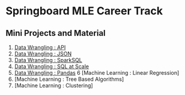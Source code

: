 # Springboard MLE Career Track

## Mini Projects and Material

1. [Data Wrangling : API](https://github.com/anishreddy3/SpringBoard-MLE-CareerTrack/blob/master/api_data_wrangling_mini_project.ipynb)
2. [Data Wrangling : JSON](https://github.com/anishreddy3/SpringBoard-MLE-CareerTrack/blob/master/Mini_Project_Wrangling_Json_Exercise.ipynb)
3. [Data Wrangling : SparkSQL](https://github.com/anishreddy3/SpringBoard-MLE-CareerTrack/blob/master/Mini_Project_SQL_with_Spark.ipynb)
4. [Data Wrangling : SQL at Scale](https://github.com/anishreddy3/SpringBoard-MLE-CareerTrack/blob/master/Mini_Project_Data_Wrangling_at_Scale_with_Spark.ipynb)
5. [Data Wrangling : Pandas](https://github.com/anishreddy3/SpringBoard-MLE-CareerTrack/blob/master/Mini_Project_Data_Wrangling_Pandas.ipynb)
6  [Machine Learning : Linear Regression]
7. [Machine Learning : Tree Based Algorithms]
8. [Machine Learning : Clustering]

